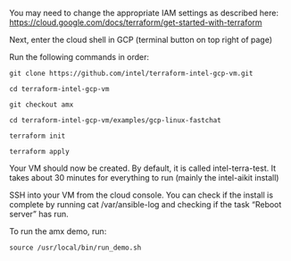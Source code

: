You may need to change the appropriate IAM settings as described here: https://cloud.google.com/docs/terraform/get-started-with-terraform 

Next, enter the cloud shell in GCP (terminal button on top right of page) 

Run the following commands in order: 

`git clone https://github.com/intel/terraform-intel-gcp-vm.git`

`cd terraform-intel-gcp-vm`

`git checkout amx`

`cd terraform-intel-gcp-vm/examples/gcp-linux-fastchat` 

`terraform init` 

`terraform apply`

Your VM should now be created. By default, it is called intel-terra-test. It takes about 30 minutes for everything to run (mainly the intel-aikit install) 

SSH into your VM from the cloud console. You can check if the install is complete by running cat /var/ansible-log and checking if the task “Reboot server” has run. 

To run the amx demo, run:

`source /usr/local/bin/run_demo.sh` 

 
